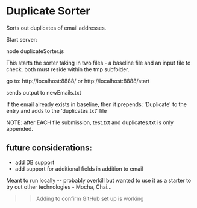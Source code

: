 # Duplicate Sorter

Sorts out duplicates of email addresses.

Start server:

node duplicateSorter.js

This starts the sorter taking in two files - a baseline file and an input file to check. both must reside within the tmp subfolder.

go to: http://localhost:8888/ or http://localhost:8888/start

sends output to newEmails.txt

If the email already exists in baseline, then it prepends: 'Duplicate' to the entry and adds to the 'duplicates.txt' file

NOTE: after EACH file submission, test.txt and duplicates.txt is only appended.


## future considerations:
+ add DB support
+ add support for additional fields in addition to email

Meant to run locally -- probably overkill but wanted to use it as a starter to try out other technologies - Mocha, Chai...

>>Adding to confirm GitHub set up is working


